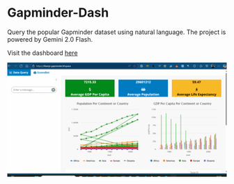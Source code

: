 # **Gapminder-Dash**

Query the popular Gapminder dataset using natural language. The project is powered by Gemini 2.0 Flash. 

Visit the dashboard [here](https://ifeanyi-gapminder.hf.space/)

![Dashboard](Gapminder-Dash.gif)
